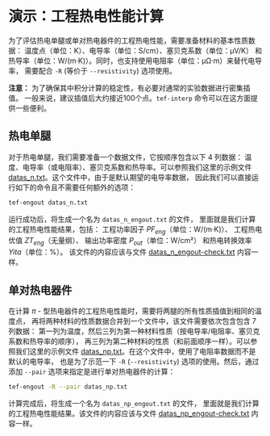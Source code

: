 # 演示：工程热电性能计算

为了评估热电单腿或单对热电器件的工程热电性能，需要准备材料的基本性质数据：
温度点（单位：K）、电导率（单位：S/cm）、塞贝克系数（单位：μV/K）
和热导率（单位：W/(m·K)）。同时，也支持使用电阻率（单位：μΩ·m）来替代电导率，
需要配合 `-R` (等价于 `--resistivity`) 选项使用。

**注意：** 为了确保其中积分计算的稳定性，有必要对通常的实验数据进行密集插值。
一般来说，建议插值后大约接近100个点。`tef-interp` 命令可以在这方面提供一些便利。

## 热电单腿

对于热电单腿，我们需要准备一个数据文件，它按顺序包含以下 4 列数据：
温度、电导率（或电阻率）、塞贝克系数和热导率。可以参照我们这里的示例文件
[datas_n.txt](./datas_n.txt)。这个文件中，由于是默认期望的电导率数据，
因此我们可以直接运行如下的命令且不需要任何额外的选项：

```bash
tef-engout datas_n.txt
```

运行成功后，将生成一个名为 `datas_n_engout.txt` 的文件，
里面就是我们计算的工程热电性能结果，包括：
工程功率因子 *PF<sub>eng</sub>*（单位：W/(m·K)）、
工程热电优值 *ZT<sub>eng</sub>*（无量纲）、
输出功率密度 *P<sub>out</sub>*（单位：W/cm²）
和热电转换效率 *Yita*（单位：%）。
该文件的内容应该与文件
[datas_n_engout-check.txt](./datas_n_engout-check.txt)
内容一样。

## 单对热电器件

在计算 $\pi$ - 型热电器件的工程热电性能时，需要将两腿的所有性质插值到相同的温度点，
再将两种材料的性质数据合并到一个文件中，该文件需要依次包含包含 7 列数据：
第一列为温度，然后三列为第一种材料性质（按电导率/电阻率、塞贝克系数和热导率的顺序），
再三列为第二种材料的性质（和前面顺序一样）。可以参照我们这里的示例文件
[datas_np.txt](./datas_np.txt)。在这个文件中，使用了电阻率数据而不是默认的电导率，
也是为了示范一下 `-R` (`--resistivity`) 选项的使用。然后，通过添加 `--pair`
选项来指定是进行单对热电器件的计算：

```bash
tef-engout -R --pair datas_np.txt
```

计算完成后，将生成一个名为 `datas_np_engout.txt` 的文件，
里面就是我们计算的工程热电性能结果。该文件的内容应该与文件
[datas_np_engout-check.txt](./datas_np_engout-check.txt)
内容一样。
